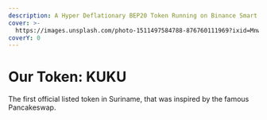 ```yaml
---
description: A Hyper Deflationary BEP20 Token Running on Binance Smart Chain
cover: >-
  https://images.unsplash.com/photo-1511497584788-876760111969?ixid=MnwxMjA3fDB8MHxwaG90by1wYWdlfHx8fGVufDB8fHx8&ixlib=rb-1.2.1&auto=format&fit=crop&w=3432&q=80
coverY: 0
---
```


# Our Token: KUKU

The first official listed token in Suriname, that was inspired by the famous Pancakeswap.
